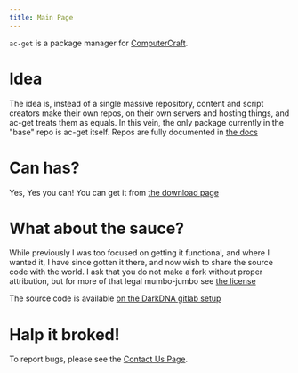 ```yaml
---
title: Main Page
---
```


`ac-get` is a package manager for [ComputerCraft](http://computercraft.info).

# Idea #

The idea is, instead of a single massive repository, content and script 
creators make their own repos, on their own servers and hosting things, and ac-get 
treats them as equals. In this vein, the only package currently in the "base" repo is
ac-get itself. Repos are fully documented in [the docs](/docs.html)

# Can has? #

Yes, Yes you can! You can get it from [the download page](/download.html)

# What about the sauce? #

While previously I was too focused on getting it functional, and where I wanted it, I have since gotten it there, and now wish to share the source code with the world.
I ask that you do not make a fork without proper attribution, but for more of that legal mumbo-jumbo see [the license](/license.html)

The source code is available [on the DarkDNA gitlab setup](https://git.darkdna.net/amanda/ac-get)

# Halp it broked! #

To report bugs, please see the [Contact Us Page](/contact.html).
